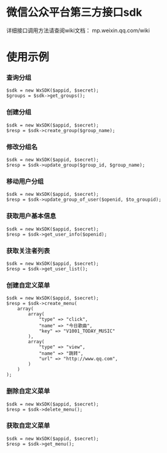 微信公众平台第三方接口sdk
=========================
详细接口调用方法请查阅wiki文档：
mp.weixin.qq.com/wiki

使用示例
========
### 查询分组
	
	$sdk = new WxSDK($appid, $secret);
	$groups = $sdk->get_groups();

### 创建分组
	
	$sdk = new WxSDK($appid, $secret);
	$resp = $sdk->create_group($group_name);

### 修改分组名
	
	$sdk = new WxSDK($appid, $secret);
	$resp = $sdk->update_group($group_id, $group_name);

### 移动用户分组
	
	$sdk = new WxSDK($appid, $secret);
	$resp = $sdk->update_group_of_user($openid, $to_groupid);

### 获取用户基本信息
	
	$sdk = new WxSDK($appid, $secret);
	$resp = $sdk->get_user_info($openid);

### 获取关注者列表
	
	$sdk = new WxSDK($appid, $secret);
	$resp = $sdk->get_user_list();

### 创建自定义菜单

	$sdk = new WxSDK($appid, $secret);
	$resp = $sdk->create_menu(
		array(
			array(
				"type" => "click",
				"name" => "今日歌曲",
				"key" => "V1001_TODAY_MUSIC"
			),
			array(
				"type" => "view",
				"name" => "跳转",
				"url" => "http://www.qq.com",
			)
		)
	);

### 删除自定义菜单

	$sdk = new WxSDK($appid, $secret);
	$resp = $sdk->delete_menu();

### 获取自定义菜单
	
	$sdk = new WxSDK($appid, $secret);
	$resp = $sdk->get_menu();
